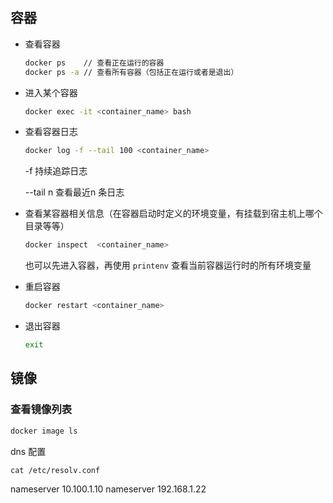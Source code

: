 ## 容器

- 查看容器

  ```sh
  docker ps    // 查看正在运行的容器
  docker ps -a // 查看所有容器（包括正在运行或者是退出）
  ```

  

- 进入某个容器

  ```sh
  docker exec -it <container_name> bash
  ```

  

- 查看容器日志

  ```sh
  docker log -f --tail 100 <container_name>
  ```

  -f 持续追踪日志

  --tail n 查看最近n 条日志

- 查看某容器相关信息（在容器启动时定义的环境变量，有挂载到宿主机上哪个目录等等）

  ```sh
  docker inspect  <container_name>
  ```

  也可以先进入容器，再使用 `printenv` 查看当前容器运行时的所有环境变量

- 重启容器

  ```sh
  docker restart <container_name>
  ```

- 退出容器

  ```sh
  exit
  ```


## 镜像

### 查看镜像列表

```sh
docker image ls
```

dns 配置

```
cat /etc/resolv.conf
```

nameserver 10.100.1.10
nameserver 192.168.1.22